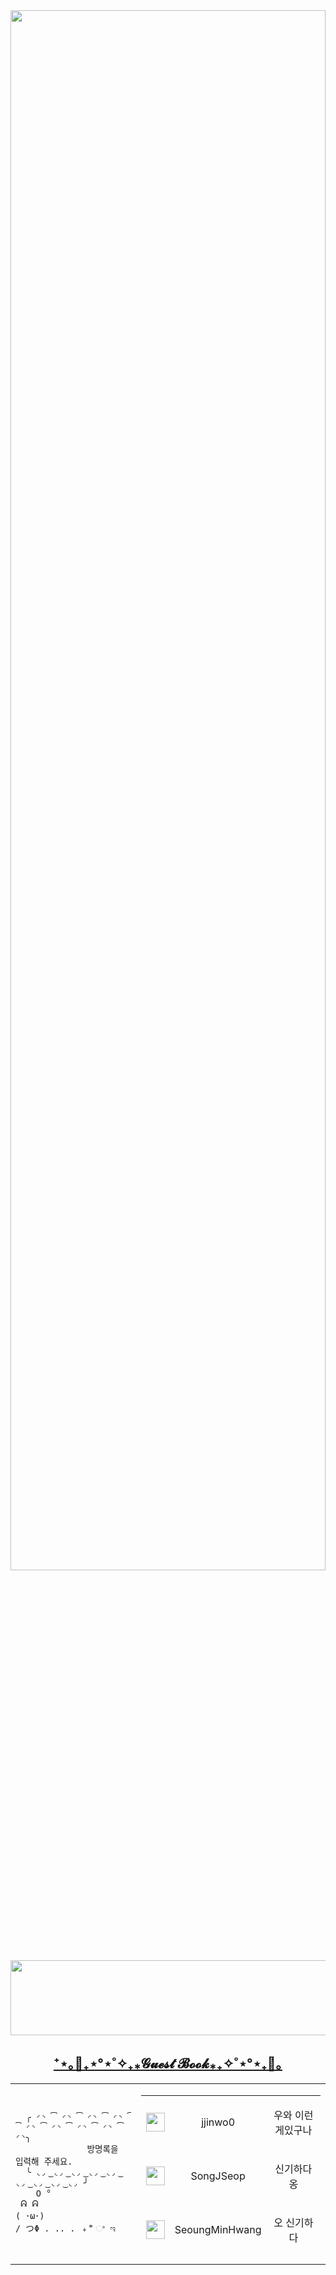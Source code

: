 
<img src="https://user-images.githubusercontent.com/101504594/234354992-88f43717-fdaa-45b4-b148-e0834cac840e.gif" width="100%" height="80%">


<a href="https://github.com/devxb/gitanimals">
  <img
    src="https://render.gitanimals.org/lines/JEM1224?pet-id=599399212719231054"
    width="600"
    height="120"
  />
</a>
  
<h2 align="center" te>
  <a href="https://github.com/JEM1224/JEM1224/issues/1">
    <strong>⁺⋆｡🦋₊⋆°⋆˚✧₊⁎𝓖𝓾𝓮𝓼𝓽 𝓑𝓸𝓸𝓴⁎₊✧˚⋆°⋆₊🦋｡</strong>
  </a>
</h2>
<table align ="center">
  <td>
  <pre>
    <code>
  ╭ ◜◝ ͡ ◜◝ ͡ ◜◝ ͡ ◜◝ ͡ ◜◝ ͡ ◜◝ ͡ ◜◝ ͡ ◜◝ ͡ ◜◝╮
              방명록을 입력해 주세요.
  ╰ ◟◞ ͜ ◟◞ ͜ ◟◞ ͜ ◟◞ ͜ ◟◞ ͜ ◟◞ ͜ ◟◞ ͜ ◟◞ ͜ ◟◞ ╯
    O °
 ᕱ ᕱ
( ･ω･)
/ つΦ . .. . ﹢ ⃰ ଂ ಇ
    </code>
</pre>
</td>
  <td>

<!--Guestbook-->
<table align="center" height="250"><tr><td> <a href="https://github.com/jjinwo0"><img width="30" src="https://avatars.githubusercontent.com/u/86451515?s=30&u=330b211e8930150863687f2dea01d736791c56d0&v=4"/></a></td><td><p align="center">jjinwo0</p></td><td><p align="center">우와 이런게있구나</p></td></tr><tr><td> <a href="https://github.com/SongJSeop"><img width="30" src="https://avatars.githubusercontent.com/u/101378867?s=30&u=283510fd2ccdd5dbf8b3479cb3d34c4c7544265c&v=4"/></a></td><td><p align="center">SongJSeop</p></td><td><p align="center">신기하다 옹</p></td></tr><tr><td> <a href="https://github.com/SeoungMinHwang"><img width="30" src="https://avatars.githubusercontent.com/u/117965731?s=30&u=5199f2f82a9774d42c003c75772972cce5058cf8&v=4"/></a></td><td><p align="center">SeoungMinHwang</p></td><td><p align="center">오 신기하다</p></td></tr><tr><td> <a href="https://github.com/kys1651"><img width="30" src="https://avatars.githubusercontent.com/u/43926186?s=30&u=8307b1f2618006c2e11639c049871db384f3b092&v=4"/></a></td><td><p align="center">kys1651</p></td><td><p align="center">읽고갑니다,,</p></td></tr><tr><td> <a href="https://github.com/leedhfsd"><img width="30" src="https://avatars.githubusercontent.com/u/89757700?s=30&u=348535f5d99391f0d57c18711197b143139f6530&v=4"/></a></td><td><p align="center">leedhfsd</p></td><td><p align="center">팔로우 기념으로 ^_^</p></td></tr></table></p></td></table>
